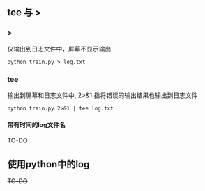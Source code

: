 ## tee 与 >

### >
仅输出到日志文件中，屏幕不显示输出
```language
python train.py > log.txt
```

### tee
输出到屏幕和日志文件中, 2>&1 指将错误的输出结果也输出到日志文件
```language
python train.py 2>&1 | tee log.txt
```
#### 带有时间的log文件名
TO-DO

## 使用python中的log
~~TO-DO~~ 
